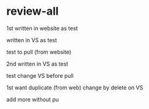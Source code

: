 # review-all

1st written in website as test

written in VS as test

test to pull (from website)


2nd written in VS as test

test change VS before pull

1st want duplicate (from web)
change by delete on VS

add more without pu
